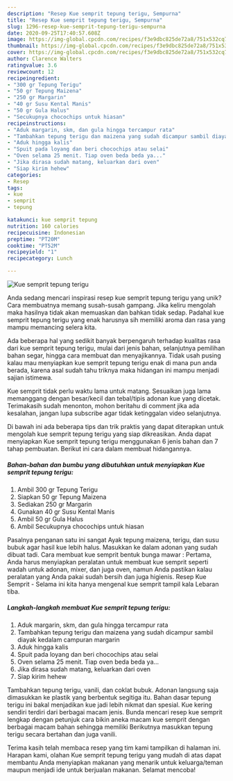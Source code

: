 ```yaml
---
description: "Resep Kue semprit tepung terigu, Sempurna"
title: "Resep Kue semprit tepung terigu, Sempurna"
slug: 1296-resep-kue-semprit-tepung-terigu-sempurna
date: 2020-09-25T17:40:57.608Z
image: https://img-global.cpcdn.com/recipes/f3e9dbc825de72a8/751x532cq70/kue-semprit-tepung-terigu-foto-resep-utama.jpg
thumbnail: https://img-global.cpcdn.com/recipes/f3e9dbc825de72a8/751x532cq70/kue-semprit-tepung-terigu-foto-resep-utama.jpg
cover: https://img-global.cpcdn.com/recipes/f3e9dbc825de72a8/751x532cq70/kue-semprit-tepung-terigu-foto-resep-utama.jpg
author: Clarence Walters
ratingvalue: 3.6
reviewcount: 12
recipeingredient:
- "300 gr Tepung Terigu"
- "50 gr Tepung Maizena"
- "250 gr Margarin"
- "40 gr Susu Kental Manis"
- "50 gr Gula Halus"
- "Secukupnya chocochips untuk hiasan"
recipeinstructions:
- "Aduk margarin, skm, dan gula hingga tercampur rata"
- "Tambahkan tepung terigu dan maizena yang sudah dicampur sambil diayak kedalam campuran margarin"
- "Aduk hingga kalis"
- "Spuit pada loyang dan beri chocochips atau selai"
- "Oven selama 25 menit. Tiap oven beda beda ya..."
- "Jika dirasa sudah matang, keluarkan dari oven"
- "Siap kirim hehew"
categories:
- Resep
tags:
- kue
- semprit
- tepung

katakunci: kue semprit tepung 
nutrition: 160 calories
recipecuisine: Indonesian
preptime: "PT20M"
cooktime: "PT52M"
recipeyield: "1"
recipecategory: Lunch

---
```



![Kue semprit tepung terigu](https://img-global.cpcdn.com/recipes/f3e9dbc825de72a8/751x532cq70/kue-semprit-tepung-terigu-foto-resep-utama.jpg)

Anda sedang mencari inspirasi resep kue semprit tepung terigu yang unik? Cara membuatnya memang susah-susah gampang. Jika keliru mengolah maka hasilnya tidak akan memuaskan dan bahkan tidak sedap. Padahal kue semprit tepung terigu yang enak harusnya sih memiliki aroma dan rasa yang mampu memancing selera kita.

Ada beberapa hal yang sedikit banyak berpengaruh terhadap kualitas rasa dari kue semprit tepung terigu, mulai dari jenis bahan, selanjutnya pemilihan bahan segar, hingga cara membuat dan menyajikannya. Tidak usah pusing kalau mau menyiapkan kue semprit tepung terigu enak di mana pun anda berada, karena asal sudah tahu triknya maka hidangan ini mampu menjadi sajian istimewa.

Kue semprit tidak perlu waktu lama untuk matang. Sesuaikan juga lama memanggang dengan besar/kecil dan tebal/tipis adonan kue yang dicetak. Terimakasih sudah menonton, mohon beritahu di comment jika ada kesalahan, jangan lupa subscribe agar tidak ketinggalan video selanjutnya.


Di bawah ini ada beberapa tips dan trik praktis yang dapat diterapkan untuk mengolah kue semprit tepung terigu yang siap dikreasikan. Anda dapat menyiapkan Kue semprit tepung terigu menggunakan 6 jenis bahan dan 7 tahap pembuatan. Berikut ini cara dalam membuat hidangannya.

<!--inarticleads1-->

##### Bahan-bahan dan bumbu yang dibutuhkan untuk menyiapkan Kue semprit tepung terigu:

1. Ambil 300 gr Tepung Terigu
1. Siapkan 50 gr Tepung Maizena
1. Sediakan 250 gr Margarin
1. Gunakan 40 gr Susu Kental Manis
1. Ambil 50 gr Gula Halus
1. Ambil Secukupnya chocochips untuk hiasan


Pasalnya penganan satu ini sangat Ayak tepung maizena, terigu, dan susu bubuk agar hasil kue lebih halus. Masukkan ke dalam adonan yang sudah dibuat tadi. Cara membuat kue semprit bentuk bunga mawar : Pertama, Anda harus menyiapkan peralatan untuk membuat kue semprit seperti wadah untuk adonan, mixer, dan juga oven, namun Anda pastikan kalau peralatan yang Anda pakai sudah bersih dan juga higienis. Resep Kue Semprit - Selama ini kita hanya mengenal kue semprit tampil kala Lebaran tiba. 

<!--inarticleads2-->

##### Langkah-langkah membuat Kue semprit tepung terigu:

1. Aduk margarin, skm, dan gula hingga tercampur rata
1. Tambahkan tepung terigu dan maizena yang sudah dicampur sambil diayak kedalam campuran margarin
1. Aduk hingga kalis
1. Spuit pada loyang dan beri chocochips atau selai
1. Oven selama 25 menit. Tiap oven beda beda ya...
1. Jika dirasa sudah matang, keluarkan dari oven
1. Siap kirim hehew


Tambahkan tepung terigu, vanili, dan coklat bubuk. Adonan langsung saja dimasukkan ke plastik yang berbentuk segitiga itu. Bahan dasar tepung terigu ini bakal menjadikan kue jadi lebih nikmat dan spesial. Kue kering sendiri terdiri dari berbagai macam jenis. Bunda mencari resep kue semprit lengkap dengan petunjuk cara bikin aneka macam kue semprit dengan berbagai macam bahan sehingga memiliki Berikutnya masukkan tepung terigu secara bertahan dan juga vanili. 

Terima kasih telah membaca resep yang tim kami tampilkan di halaman ini. Harapan kami, olahan Kue semprit tepung terigu yang mudah di atas dapat membantu Anda menyiapkan makanan yang menarik untuk keluarga/teman maupun menjadi ide untuk berjualan makanan. Selamat mencoba!
